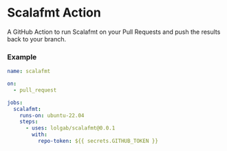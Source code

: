 # Scalafmt Action

A GitHub Action to run Scalafmt on your Pull Requests and push the results back to your branch.

### Example

```yaml
name: scalafmt

on:
  - pull_request

jobs:
  scalafmt:
    runs-on: ubuntu-22.04
    steps:
      - uses: lolgab/scalafmt@0.0.1
        with:
          repo-token: ${{ secrets.GITHUB_TOKEN }}
```
